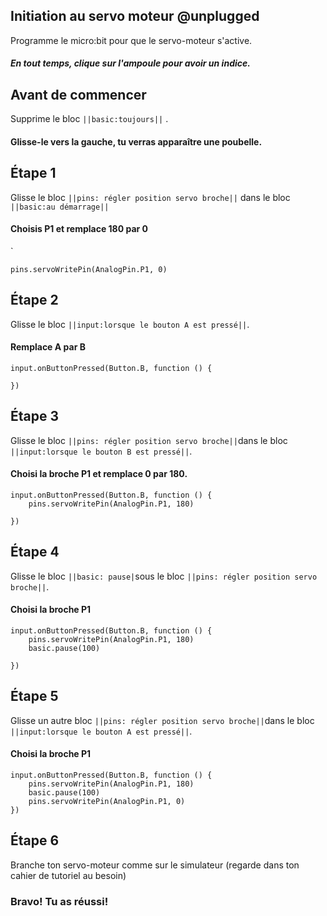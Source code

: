 ## Initiation au servo moteur @unplugged
Programme le micro:bit pour que le servo-moteur s'active.
##### En tout temps, clique sur l'ampoule pour avoir un indice.

## Avant de commencer
Supprime le bloc ``||basic:toujours||`` .
#### Glisse-le vers la gauche, tu verras apparaître une poubelle.



## Étape 1
Glisse le bloc ``||pins: régler position servo broche||`` dans le bloc ``||basic:au démarrage||``
#### Choisis P1 et remplace 180 par 0
`
``` blocks
pins.servoWritePin(AnalogPin.P1, 0)
```

## Étape 2

Glisse le bloc ``||input:lorsque le bouton A est pressé||``.
#### Remplace A par B

```blocks
input.onButtonPressed(Button.B, function () {

})

```
## Étape 3

Glisse le bloc ``||pins: régler position servo broche||``dans le bloc  ``||input:lorsque le bouton B est pressé||``.
#### Choisi la broche P1 et remplace 0 par 180.

``` blocks
input.onButtonPressed(Button.B, function () {
    pins.servoWritePin(AnalogPin.P1, 180)
    
})
```

## Étape 4

Glisse le bloc ``||basic: pause|``sous le bloc  ``||pins: régler position servo broche||``.
#### Choisi la broche P1

``` blocks
input.onButtonPressed(Button.B, function () {
    pins.servoWritePin(AnalogPin.P1, 180)
    basic.pause(100)
    
})
```


## Étape 5

Glisse un autre bloc ``||pins: régler position servo broche||``dans le bloc  ``||input:lorsque le bouton A est pressé||``.
#### Choisi la broche P1 

``` blocks
input.onButtonPressed(Button.B, function () {
    pins.servoWritePin(AnalogPin.P1, 180)
    basic.pause(100)
    pins.servoWritePin(AnalogPin.P1, 0)
})
```
## Étape 6
Branche ton servo-moteur comme sur le simulateur (regarde dans ton cahier de tutoriel au besoin)
### Bravo! Tu as réussi!



